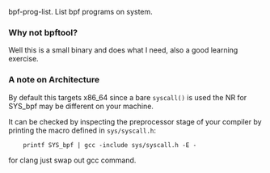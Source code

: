 bpf-prog-list. List bpf programs on system.

### Why not bpftool?
Well this is a small binary and does what I need, also a good learning exercise.

### A note on Architecture
By default this targets x86_64 since a bare `syscall()` is used the NR for
SYS_bpf may be different on your machine.

It can be checked by inspecting the preprocessor stage of your compiler by printing
the macro defined in `sys/syscall.h`:

```
    printf SYS_bpf | gcc -include sys/syscall.h -E -
```

for clang just swap out gcc command.

